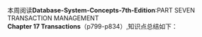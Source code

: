 本周阅读**Database-System-Concepts-7th-Edition**:PART SEVEN TRANSACTION MANAGEMENT  
**Chapter 17 Transactions**（p799-p834）,知识点总结如下：  
